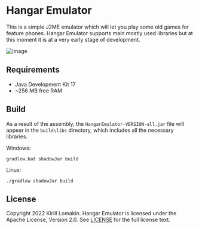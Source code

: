 # Hangar Emulator
This is a simple J2ME emulator which will let you play some old games for feature phones. Hangar Emulator supports main mostly used libraries but at this moment it is at a very early stage of development.

![image](https://user-images.githubusercontent.com/76843479/175813227-4ab735a1-c493-4cb5-bd08-c7b5df19d6e6.png)
## Requirements
- Java Development Kit 17
- ~256 MB free RAM
## Build
As a result of the assembly, the `HangarEmulator-VERSION-all.jar` file will appear in the `build\libs` directory, which includes all the necessary libraries.

Windows:
```
gradlew.bat shadowJar build
```
Linux:
```
./gradlew shadowJar build
```
## License
Copyright 2022 Kirill Lomakin. Hangar Emulator is licensed under the Apache License, Version 2.0. See [LICENSE](LICENSE.md) for the full license text.
